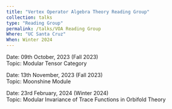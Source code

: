 ```yaml
---
title: "Vertex Operator Algebra Theory Reading Group"
collection: talks
type: "Reading Group"
permalink: /talks/VOA Reading Group
Where: "UC Santa Cruz"
When: Winter 2024
---
```


Date: 09th October, 2023 (Fall 2023)   <br>
Topic: Modular Tensor Category  <br>

Date: 13th November, 2023 (Fall 2023)   <br>
Topic: Moonshine Module  <br>

Date: 23rd February, 2024 (Winter 2024)   <br>
Topic: Modular Invariance of Trace Functions in Orbifold Theory  <br>





